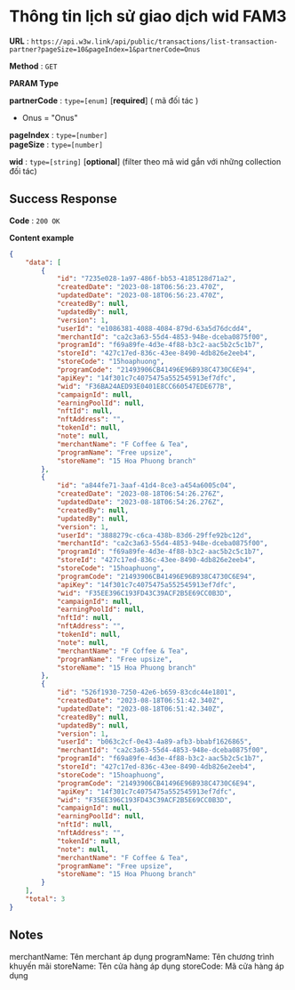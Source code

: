# Thông tin lịch sử giao dịch wid FAM3 

**URL** : `https://api.w3w.link/api/public/transactions/list-transaction-partner?pageSize=10&pageIndex=1&partnerCode=Onus`

**Method** : `GET`

**PARAM Type**


**partnerCode** : `type=[enum]`  [**required**] ( mã đối tác )
*  Onus = "Onus"

**pageIndex** : `type=[number]`  
**pageSize** : `type=[number]` 


**wid** : `type=[string]`  [**optional**] (filter theo mã wid gắn với những collection đối tác)




## Success Response


**Code** : `200 OK`

**Content example**

```json
{
    "data": [
        {
            "id": "7235e028-1a97-486f-bb53-4185128d71a2",
            "createdDate": "2023-08-18T06:56:23.470Z",
            "updatedDate": "2023-08-18T06:56:23.470Z",
            "createdBy": null,
            "updatedBy": null,
            "version": 1,
            "userId": "e1086381-4088-4084-879d-63a5d76dcdd4",
            "merchantId": "ca2c3a63-55d4-4853-948e-dceba0875f00",
            "programId": "f69a89fe-4d3e-4f88-b3c2-aac5b2c5c1b7",
            "storeId": "427c17ed-836c-43ee-8490-4db826e2eeb4",
            "storeCode": "15hoaphuong",
            "programCode": "21493906CB41496E96B938C4730C6E94",
            "apiKey": "14f301c7c4075475a552545913ef7dfc",
            "wid": "F36BA24AED93E0401E8CC660547EDE677B",
            "campaignId": null,
            "earningPoolId": null,
            "nftId": null,
            "nftAddress": "",
            "tokenId": null,
            "note": null,
            "merchantName": "F Coffee & Tea",
            "programName": "Free upsize",
            "storeName": "15 Hoa Phuong branch"
        },
        {
            "id": "a844fe71-3aaf-41d4-8ce3-a454a6005c04",
            "createdDate": "2023-08-18T06:54:26.276Z",
            "updatedDate": "2023-08-18T06:54:26.276Z",
            "createdBy": null,
            "updatedBy": null,
            "version": 1,
            "userId": "3888279c-c6ca-438b-83d6-29ffe92bc12d",
            "merchantId": "ca2c3a63-55d4-4853-948e-dceba0875f00",
            "programId": "f69a89fe-4d3e-4f88-b3c2-aac5b2c5c1b7",
            "storeId": "427c17ed-836c-43ee-8490-4db826e2eeb4",
            "storeCode": "15hoaphuong",
            "programCode": "21493906CB41496E96B938C4730C6E94",
            "apiKey": "14f301c7c4075475a552545913ef7dfc",
            "wid": "F35EE396C193FD43C39ACF2B5E69CC0B3D",
            "campaignId": null,
            "earningPoolId": null,
            "nftId": null,
            "nftAddress": "",
            "tokenId": null,
            "note": null,
            "merchantName": "F Coffee & Tea",
            "programName": "Free upsize",
            "storeName": "15 Hoa Phuong branch"
        },
        {
            "id": "526f1930-7250-42e6-b659-83cdc44e1801",
            "createdDate": "2023-08-18T06:51:42.340Z",
            "updatedDate": "2023-08-18T06:51:42.340Z",
            "createdBy": null,
            "updatedBy": null,
            "version": 1,
            "userId": "b063c2cf-0e43-4a89-afb3-bbabf1626865",
            "merchantId": "ca2c3a63-55d4-4853-948e-dceba0875f00",
            "programId": "f69a89fe-4d3e-4f88-b3c2-aac5b2c5c1b7",
            "storeId": "427c17ed-836c-43ee-8490-4db826e2eeb4",
            "storeCode": "15hoaphuong",
            "programCode": "21493906CB41496E96B938C4730C6E94",
            "apiKey": "14f301c7c4075475a552545913ef7dfc",
            "wid": "F35EE396C193FD43C39ACF2B5E69CC0B3D",
            "campaignId": null,
            "earningPoolId": null,
            "nftId": null,
            "nftAddress": "",
            "tokenId": null,
            "note": null,
            "merchantName": "F Coffee & Tea",
            "programName": "Free upsize",
            "storeName": "15 Hoa Phuong branch"
        }
    ],
    "total": 3
}
```
## Notes

merchantName: Tên merchant áp dụng
programName: Tên chương trình khuyến mãi
storeName: Tên cửa hàng áp dụng
storeCode: Mã cửa hàng áp dụng
